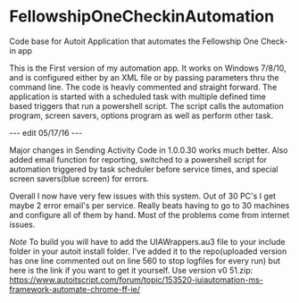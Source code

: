 # FellowshipOneCheckinAutomation
Code base for Autoit Application that automates the Fellowship One Check-in app

This is the First version of my automation app. It works on Windows 7/8/10, and is configured either by an XML file or by passing parameters thru the command line. The code is heavly commented and straight forward.
The application is started with a scheduled task with multiple defined time based triggers that run a powershell script. The script calls the automation program, screen savers, options program as well as perform other task.

 --- edit 05/17/16 ---
 
Major changes in Sending Activity Code in 1.0.0.30 works much better. Also added email function for reporting, switched to a powershell script for automation triggered by task scheduler before service times, and special screen savers(blue screen) for errors.

Overall I now have very few issues with this system. Out of 30 PC's I get maybe 2 error email's per service. Really beats having to go to 30 machines and configure all of them by hand. Most of the problems come from internet issues.

*Note*
To build you will have to add the UIAWrappers.au3 file to your include folder in your autoit install folder. I've added it to the repo(uploaded version has one line commented out on line 560 to stop logfiles for every run) but here is the link if you want to get it yourself. Use version v0 51.zip: https://www.autoitscript.com/forum/topic/153520-iuiautomation-ms-framework-automate-chrome-ff-ie/
